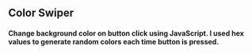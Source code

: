 ## Color Swiper 

#### Change background color on button click using JavaScript. I used hex values to generate random colors each time button is pressed.